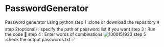 # PasswordGenerator
Password generator using python 
step 1 :clone or download the repository ⬇️
step  2(optional) : specify the path of password list if you want 
step 3 : Run the code 🏃
step 4 : Enter words of combinations 
![1000151923](https://github.com/CodeWithVedang/PasswordGenerator/assets/116496247/cef76222-b0a5-4457-8475-49d303aee5c8)
step 5 :check the output passwords.txt ✅
